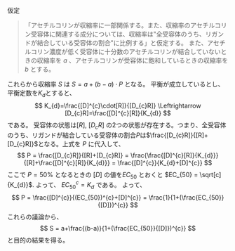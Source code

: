 仮定
> 「アセチルコリンが収縮率に一部関係する。また、収縮率のアセチルコリン受容体に関連する成分については、収縮率は"全受容体のうち、リガンドが結合している受容体の割合"に比例する」と仮定する。
> また、アセチルコリン濃度が低く受容体に十分数のアセチルコリンが結合していないときの収縮率を $a$ 、アセチルコリンが受容体に飽和しているときの収縮率を $b$ とする。

これらから収縮率 $S$ は $S = a + (b-a)\cdot P$ となる。
平衡が成立しているとし、平衡定数を$K_{d}$とすると、 
$$
K_{d}=\frac{[D]^{c}\cdot[R]}{[D_{c}R]} \Leftrightarrow [D_{c}R]=\frac{[D]^{c}[R]}{K_{d}}
$$である。
受容体の状態は$[R]$, $[D_{c}R]$ の2つの状態が存在する。つまり、全受容体のうち、リガンドが結合している受容体の割合$P$は$\frac{[D_{c}R]}{[R]+[D_{c}R]}$となる。上式を $P$ に代入して、
$$
P = \frac{[D_{c}R]}{[R]+[D_{c}R]} = \frac{\frac{[D]^{c}[R]}{K_{d}}}{[R]+\frac{[D]^{c}[R]}{K_{d}}} = \frac{[D]^{c}}{K_{d}+[D]^{c}}
$$
ここで $P=50\%$ となるときの $[D]$ の値を$EC_{50}$ とおくと $EC_{50} = \sqrt[c]{K_{d}}$. よって、 $EC_{50}^{c} = K_{d}$ である。
よって、
$$
P = \frac{[D]^{c}}{(EC_{50})^{c}+[D]^{c}} = \frac{1}{1+(\frac{EC_{50}}{[D]})^{c}}
$$
これらの議論から、
$$
S = a+\frac{(b-a)}{1+(\frac{EC_{50}}{[D]})^{c}}
$$
と目的の結果を得る。


